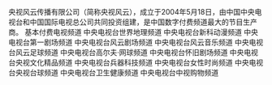 央视风云传播有限公司（简称央视风云），成立于2004年5月18日，由中国中央电视台和中国国际电视总公司共同投资组建，是中国数字付费频道最大的节目生产商。
基本付费电视频道
中央电视台世界地理频道
中央电视台新科动漫频道
中央电视台第一剧场频道
中央电视台风云剧场频道
中央电视台风云音乐频道
中央电视台风云足球频道
中央电视台高尔夫·网球频道
中央电视台怀旧剧场频道
中央电视台央视文化精品频道
中央电视台兵器科技频道
中央电视台女性时尚频道
中央电视台央视台球频道
中央电视台卫生健康频道
中央电视台中视购物频道
